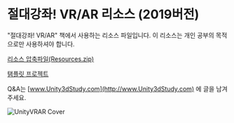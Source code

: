 # 절대강좌! VR/AR 리소스 (2019버전)

"절대강좌! VR/AR" 책에서 사용하는 리소스 파일입니다.
이 리소스는 개인 공부의 목적으로만 사용하셔야 합니다.

[리소스 압축파일(Resources.zip)](https://1drv.ms/f/s!Asker0nVo1TSyM5vX3P6nOovzARO0Q)

[탬플릿 프로젝트](https://1drv.ms/f/s!Asker0nVo1TSyM5upQHGLbgwsDNLJw)

Q&A는 [www.Unity3dStudy.com](http://www.Unity3dStudy.com) 에 글을 남겨주세요.

![UnityVRAR Cover](http://IndieGameMaker.github.io/images/books/unityvrar_cover.png)
